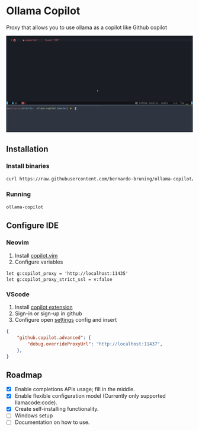 # Ollama Copilot

Proxy that allows you to use ollama as a copilot like Github copilot

![Video presentation](presentation.gif)

## Installation

### Install binaries

```bash
curl https://raw.githubusercontent.com/bernardo-bruning/ollama-copilot/master/scripts/install.sh | sh
```

### Running

```bash
ollama-copilot
```

## Configure IDE

### Neovim

1. Install [copilot.vim](https://github.com/github/copilot.vim)
1. Configure variables

```vim
let g:copilot_proxy = 'http://localhost:11435'
let g:copilot_proxy_strict_ssl = v:false
```

### VScode

1. Install [copilot extension](https://marketplace.visualstudio.com/items?itemName=GitHub.copilot)
1. Sign-in or sign-up in github
1. Configure open [settings](https://code.visualstudio.com/docs/getstarted/settings) config and insert

```json
{
    "github.copilot.advanced": {
        "debug.overrideProxyUrl": "http://localhost:11437",
    },
}
```

## Roadmap

- [x] Enable completions APIs usage; fill in the middle.
- [x] Enable flexible configuration model (Currently only supported llamacode:code).
- [x] Create self-installing functionality.
- [ ] Windows setup
- [ ] Documentation on how to use.
